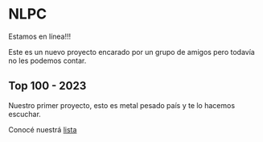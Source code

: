 # NLPC
Estamos en línea!!!

Este es un nuevo proyecto encarado por un grupo de amigos pero todavía no les
podemos contar.

## Top 100 - 2023
Nuestro primer proyecto, esto es metal pesado país y te lo hacemos escuchar.


Conocé nuestrá [lista](top100/2023.html)
